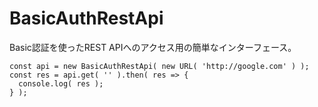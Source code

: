 # BasicAuthRestApi
Basic認証を使ったREST APIへのアクセス用の簡単なインターフェース。

```
const api = new BasicAuthRestApi( new URL( 'http://google.com' ) );
const res = api.get( '' ).then( res => {
  console.log( res );
} );
```